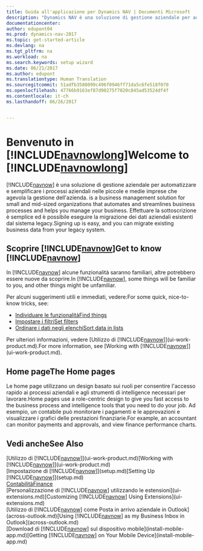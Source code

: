 ```yaml
---
title: Guida all'applicazione per Dynamics NAV | Documenti Microsoft
description: "Dynamics NAV è una soluzione di gestione aziendale per automatizzare e semplificare i processi aziendali nelle piccole e medie imprese che agevola la gestione dell'azienda."
documentationcenter: 
author: edupont04
ms.prod: dynamics-nav-2017
ms.topic: get-started-article
ms.devlang: na
ms.tgt_pltfrm: na
ms.workload: na
ms.search.keywords: setup wizard
ms.date: 06/21/2017
ms.author: edupont
ms.translationtype: Human Translation
ms.sourcegitcommit: 51adfb3588099c496f0946ff71da5c6fe518f070
ms.openlocfilehash: 47766b9163ef87d90275f7820c845ad53524df4f
ms.contentlocale: it-ch
ms.lasthandoff: 06/26/2017


---
```


# <a name="welcome-to-includenavnowlongincludesnavnowlongmdmd"></a><span data-ttu-id="b3f7e-103">Benvenuto in [!INCLUDE[navnowlong](includes/navnowlong_md.md)]</span><span class="sxs-lookup"><span data-stu-id="b3f7e-103">Welcome to [!INCLUDE[navnowlong](includes/navnowlong_md.md)]</span></span>
[!INCLUDE[navnow](includes/navnow_md.md)]<span data-ttu-id="b3f7e-104"> è una soluzione di gestione aziendale per automatizzare e semplificare i processi aziendali nelle piccole e medie imprese che agevola la gestione dell'azienda.</span><span class="sxs-lookup"><span data-stu-id="b3f7e-104"> is a business management solution for small and mid-sized organizations that automates and streamlines business processes and helps you manage your business.</span></span> <span data-ttu-id="b3f7e-105">Effettuare la sottoscrizione è semplice ed è possibile eseguire la migrazione dei dati aziendali esistenti dal sistema legacy.</span><span class="sxs-lookup"><span data-stu-id="b3f7e-105">Signing up is easy, and you can migrate existing business data from your legacy system.</span></span>

## <a name="get-to-know-includenavnowincludesnavnowmdmd"></a><span data-ttu-id="b3f7e-106">Scoprire [!INCLUDE[navnow](includes/navnow_md.md)]</span><span class="sxs-lookup"><span data-stu-id="b3f7e-106">Get to know [!INCLUDE[navnow](includes/navnow_md.md)]</span></span>
<span data-ttu-id="b3f7e-107">In [!INCLUDE[navnow](includes/navnow_md.md)] alcune funzionalità saranno familiari, altre potrebbero essere nuove da scoprire.</span><span class="sxs-lookup"><span data-stu-id="b3f7e-107">In [!INCLUDE[navnow](includes/navnow_md.md)], some things will be familiar to you, and other things might be unfamiliar.</span></span>  

<span data-ttu-id="b3f7e-108">Per alcuni suggerimenti utili e immediati, vedere:</span><span class="sxs-lookup"><span data-stu-id="b3f7e-108">For some quick, nice-to-know tricks, see:</span></span>  

* [<span data-ttu-id="b3f7e-109">Individuare le funzionalità</span><span class="sxs-lookup"><span data-stu-id="b3f7e-109">Find things</span></span>](ui-search.md)  
* [<span data-ttu-id="b3f7e-110">Impostare i filtri</span><span class="sxs-lookup"><span data-stu-id="b3f7e-110">Set filters</span></span>](ui-enter-criteria-filters.md)  
* [<span data-ttu-id="b3f7e-111">Ordinare i dati negli elenchi</span><span class="sxs-lookup"><span data-stu-id="b3f7e-111">Sort data in lists</span></span>](ui-sorting.md)  

<span data-ttu-id="b3f7e-112">Per ulteriori informazioni, vedere [Utilizzo di [!INCLUDE[navnow](includes/navnow_md.md)]](ui-work-product.md).</span><span class="sxs-lookup"><span data-stu-id="b3f7e-112">For more information, see [Working with [!INCLUDE[navnow](includes/navnow_md.md)]](ui-work-product.md).</span></span>  

## <a name="the-home-pages"></a><span data-ttu-id="b3f7e-113">Home page</span><span class="sxs-lookup"><span data-stu-id="b3f7e-113">The Home pages</span></span>
<span data-ttu-id="b3f7e-114">Le home page utilizzano un design basato sui ruoli per consentire l'accesso rapido ai processi aziendali e agli strumenti di intelligence necessari per lavorare.</span><span class="sxs-lookup"><span data-stu-id="b3f7e-114">Home pages use a role-centric design to give you fast access to the business process and intelligence tools that you need to do your job.</span></span> <span data-ttu-id="b3f7e-115">Ad esempio, un contabile può monitorare i pagamenti e le approvazioni e visualizzare i grafici delle prestazioni finanziarie.</span><span class="sxs-lookup"><span data-stu-id="b3f7e-115">For example, an accountant can monitor payments and approvals, and view finance performance charts.</span></span>  

## <a name="see-also"></a><span data-ttu-id="b3f7e-116">Vedi anche</span><span class="sxs-lookup"><span data-stu-id="b3f7e-116">See Also</span></span>
<span data-ttu-id="b3f7e-117">[Utilizzo di [!INCLUDE[navnow](includes/navnow_md.md)]](ui-work-product.md)</span><span class="sxs-lookup"><span data-stu-id="b3f7e-117">[Working with [!INCLUDE[navnow](includes/navnow_md.md)]](ui-work-product.md)</span></span>  
<span data-ttu-id="b3f7e-118">[Impostazione di [!INCLUDE[navnow](includes/navnow_md.md)]](setup.md)</span><span class="sxs-lookup"><span data-stu-id="b3f7e-118">[Setting Up [!INCLUDE[navnow](includes/navnow_md.md)]](setup.md)</span></span>  
[<span data-ttu-id="b3f7e-119">Contabilità</span><span class="sxs-lookup"><span data-stu-id="b3f7e-119">Finance</span></span>](finance-setup.md)  
<span data-ttu-id="b3f7e-120">[Personalizzazione di [!INCLUDE[navnow](includes/navnow_md.md)] utilizzando le estensioni](ui-extensions.md)</span><span class="sxs-lookup"><span data-stu-id="b3f7e-120">[Customizing [!INCLUDE[navnow](includes/navnow_md.md)] Using Extensions](ui-extensions.md)</span></span>  
<span data-ttu-id="b3f7e-121">[Utilizzo di [!INCLUDE[navnow](includes/navnow_md.md)] come Posta in arrivo aziendale in Outlook](across-outlook.md)</span><span class="sxs-lookup"><span data-stu-id="b3f7e-121">[Using [!INCLUDE[navnow](includes/navnow_md.md)] as my Business Inbox in Outlook](across-outlook.md)</span></span>  
<span data-ttu-id="b3f7e-122">[Download di [!INCLUDE[navnow](includes/navnow_md.md)] sul dispositivo mobile](install-mobile-app.md)</span><span class="sxs-lookup"><span data-stu-id="b3f7e-122">[Getting [!INCLUDE[navnow](includes/navnow_md.md)] on Your Mobile Device](install-mobile-app.md)</span></span>  

